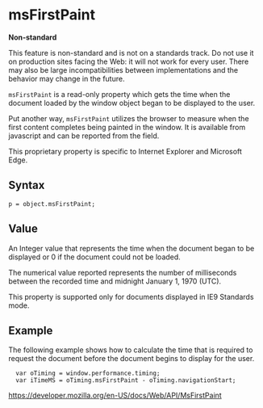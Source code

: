 msFirstPaint
============

**Non-standard**

This feature is non-standard and is not on a standards track. Do not use it on production sites facing the Web: it will not work for every user. There may also be large incompatibilities between implementations and the behavior may change in the future.

`msFirstPaint` is a read-only property which gets the time when the document loaded by the window object began to be displayed to the user.

Put another way, `msFirstPaint` utilizes the browser to measure when the first content completes being painted in the window. It is available from javascript and can be reported from the field.

This proprietary property is specific to Internet Explorer and Microsoft Edge.

Syntax
------

    p = object.msFirstPaint;

Value
-----

An Integer value that represents the time when the document began to be displayed or 0 if the document could not be loaded.

The numerical value reported represents the number of milliseconds between the recorded time and midnight January 1, 1970 (UTC).

This property is supported only for documents displayed in IE9 Standards mode.

Example
-------

The following example shows how to calculate the time that is required to request the document before the document begins to display for the user.

      var oTiming = window.performance.timing;
      var iTimeMS = oTiming.msFirstPaint - oTiming.navigationStart;

<a href="https://developer.mozilla.org/en-US/docs/Web/API/MsFirstPaint" class="_attribution-link">https://developer.mozilla.org/en-US/docs/Web/API/MsFirstPaint</a>

